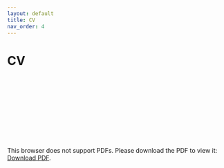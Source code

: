 ```yaml
---
layout: default
title: CV
nav_order: 4
---
```




# CV

<object data="https://www.mytempfiles.info/mobius/MobiusManual.pdf" type="application/pdf" width="700px" height="700px">
    <embed src="https://www.mytempfiles.info/mobius/MobiusManual.pdf">
        <p>This browser does not support PDFs. Please download the PDF to view it: <a href="https://www.mytempfiles.info/mobius/MobiusManual.pdf">Download PDF</a>.</p>
    </embed>
</object>
